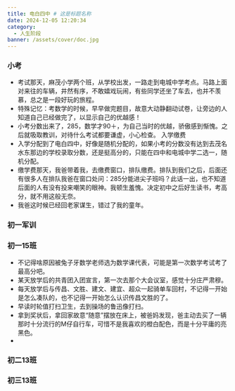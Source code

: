 ```yaml
---
title: 电白四中 # 这是标题名称
date: 2024-12-05 12:20:34
category:
  - 人生阶段
banner: /assets/cover/doc.jpg
---
```


### 小考
- 考试那天，麻茂小学两个班，从学校出发，一路走到电城中学考点。马路上面对来往的车辆，井然有序，不敢嬉戏玩闹，有些同学还坐了车去，也并不羡慕，总之是一段好玩的旅程。
- 特殊记忆：考数学的时候，早早做完题目，故意大动静翻动试卷，让旁边的人知道自己已经做完了，以显示自己的优越感！
- 小考分数出来了，285，数学才90＋，为自己当时的优越，骄傲感到惭愧。之后就吸取教训，对待什么考试都要谦虚，小心检查。
入学缴费
- 入学分配到了电白四中，好像是随机分配的，如果小考的分数没有达到去茂名水东那边的学校录取分数，还是挺高分的，只能在四中和电城中学二选一，随机分配。
- 缴学费那天，我爸带着我，去缴费窗口，排队缴费。排队到我们之后，后面还有很多人在排队我爸在窗口处问：285分能进尖子班吗？此话一出，也不知道后面的人有没有投来嘲笑的眼神。我顿生羞愧。决定初中之后好生读书，考高分，就不用这般无奈。
- 我爸这时候已经回老家谋生，错过了我的童年。

### 初一军训

### 初一15班
- 不记得啥原因被兔子牙数学老师选为数学课代表，可能是第一次数学考试考了最高分吧。
- 某天放学后的共青团入团宣言，第一次去那个大会议室，感觉十分庄严肃穆。
- 每天放学后与传昌、文胜、建文、建宜、超众一起骑单车回村，不记得一开始是怎么凑队的，也不记得一开始怎么认识传昌文胜的了。
- 早读时轮值打扫卫生，去到操场的鲁迅像打扫。
- 拿到奖状后，拿回家故意“随意”摆放在床上，被爸妈发现，爸主动去买了一辆那时十分流行的M仔自行车，可惜不是我喜欢的橙白配色，而是十分平庸的亮黑色。
- 
### 初二13班
### 初三13班
